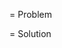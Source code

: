 [//]: # (This PR template outlines different sections that you can fill so reviewers have an easier time understanding your review.)
[//]: # (Using this template is strongly encouraged but not a hard requirement for getting your PR merged.)
[//]: # (Using this template in your commit description is also encouraged.)

= Problem

[//]: # (A clear description of the problem. The problem statement should be written in terms of a specific symptom that affects users or the codebase.)
[//]: # (The problem statement should not be written in terms of the solution.)

= Solution

[//]: # (A clear description of the high-level solution you have chosen and the reasons behind it.)
[//]: # (Describing why you chose the specific solution here is just as important as the actual high-level description of the solution.)
[//]: # (If there were other possible solutions that you considered and rejected, please mention those as well and the reasons you rejected them.)


[//]: # (Extra Possible Sections:)

[//]: # (= Notes To Reviewers)

[//]: # (Any extra information a reviewer may need to know before reviewing your change.)
[//]: # (For example here you might want to describe which files should be looked at first or which files.)

[//]: # (= Future work)

[//]: # (A description of what follow up work is explicitly not being done in this change.)
[//]: # (Creating new issues for that future work in the repo tracker and mentioning them here may work as well.)

[//]: # (= Testing)

[//]: # (If your patch introduces changes that are not covered by our CI/CD checks, please describe how you did your testing.)

[//]: # (= Github Issue Tracker Automation)

[//]: # (If your patch is fixing an issue filled in the repo's issue tracker mention this here. Example: "Closes #56")
